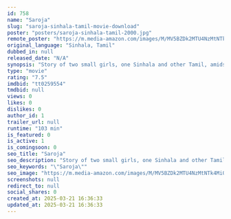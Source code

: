 ```yaml
---
id: 758
name: "Saroja"
slug: "saroja-sinhala-tamil-movie-download"
poster: "posters/saroja-sinhala-tamil-2000.jpg"
remote_poster: "https://m.media-amazon.com/images/M/MV5BZDk2MTU4NzMtNTk4Mi00MjlmLWI1MDUtNWU2Y2VhYmJmZjVlXkEyXkFqcGdeQXVyNDMwOTc5MDg@._V1_SX300.jpg"
original_language: "Sinhala, Tamil"
dubbed_in: null
released_date: "N/A"
synopsis: "Story of two small girls, one Sinhala and other Tamil, amidst war"
type: "movie"
rating: "7.5"
imdbid: "tt0259554"
tmdbid: null
views: 0
likes: 0
dislikes: 0
author_id: 1
trailer_url: null
runtime: "103 min"
is_featured: 0
is_active: 1
is_comingsoon: 0
seo_title: "Saroja"
seo_description: "Story of two small girls, one Sinhala and other Tamil, amidst war"
seo_keywords: "\"Saroja\""
seo_image: "https://m.media-amazon.com/images/M/MV5BZDk2MTU4NzMtNTk4Mi00MjlmLWI1MDUtNWU2Y2VhYmJmZjVlXkEyXkFqcGdeQXVyNDMwOTc5MDg@._V1_SX300.jpg"
screenshots: null
redirect_to: null
social_shares: 0
created_at: 2025-03-21 16:36:33
updated_at: 2025-03-21 16:36:33
---
```


